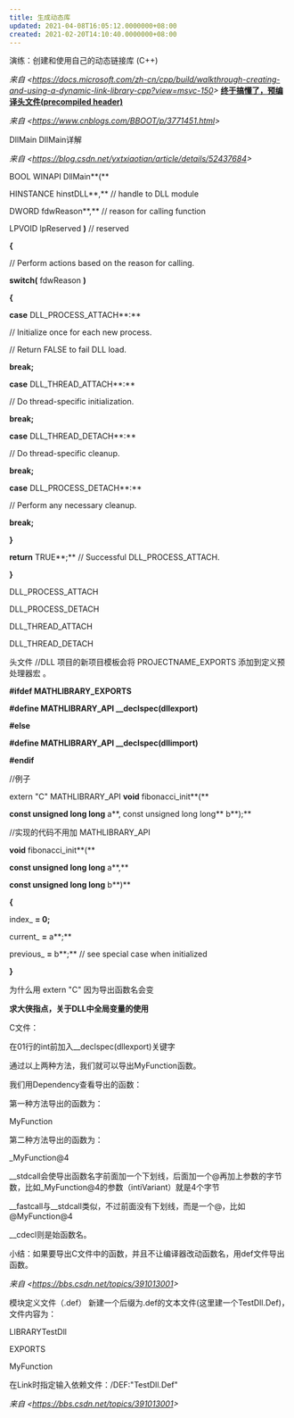 ```yaml
---
title: 生成动态库
updated: 2021-04-08T16:05:12.0000000+08:00
created: 2021-02-20T14:10:40.0000000+08:00
---
```


演练：创建和使用自己的动态链接库 (C++)

*来自 \<<https://docs.microsoft.com/zh-cn/cpp/build/walkthrough-creating-and-using-a-dynamic-link-library-cpp?view=msvc-150>\>*
[**终于搞懂了，预编译头文件(precompiled header)**](https://www.cnblogs.com/BBOOT/p/3771451.html)

*来自 \<<https://www.cnblogs.com/BBOOT/p/3771451.html>\>*

DllMain
DllMain详解

*来自 \<<https://blog.csdn.net/yxtxiaotian/article/details/52437684>\>*

BOOL WINAPI DllMain**(**

HINSTANCE hinstDLL**,** // handle to DLL module

DWORD fdwReason**,** // reason for calling function

LPVOID lpReserved **)** // reserved

**{**

// Perform actions based on the reason for calling.

**switch(** fdwReason **)**

**{**

**case** DLL_PROCESS_ATTACH**:**

// Initialize once for each new process.

// Return FALSE to fail DLL load.

**break;**

**case** DLL_THREAD_ATTACH**:**

// Do thread-specific initialization.

**break;**

**case** DLL_THREAD_DETACH**:**

// Do thread-specific cleanup.

**break;**

**case** DLL_PROCESS_DETACH**:**

// Perform any necessary cleanup.

**break;**

**}**

**return** TRUE**;** // Successful DLL_PROCESS_ATTACH.

**}**

DLL_PROCESS_ATTACH

DLL_PROCESS_DETACH

DLL_THREAD_ATTACH

DLL_THREAD_DETACH

头文件
//DLL 项目的新项目模板会将 PROJECTNAME_EXPORTS 添加到定义预处理器宏 。

**\#ifdef MATHLIBRARY_EXPORTS**

**\#define MATHLIBRARY_API \_\_declspec(dllexport)**

**\#else**

**\#define MATHLIBRARY_API \_\_declspec(dllimport)**

**\#endif**

//例子

extern "C" MATHLIBRARY_API **void** fibonacci_init**(**

**const unsigned long long** a**, const unsigned long long** b**);**

//实现的代码不用加 MATHLIBRARY_API

**void** fibonacci_init**(**

**const unsigned long long** a**,**

**const unsigned long long** b**)**

**{**

index\_ **= 0;**

current\_ **=** a**;**

previous\_ **=** b**;** // see special case when initialized

**}**

为什么用 extern "C" 因为导出函数名会变

**求大侠指点，关于DLL中全局变量的使用**

C文件：

在01行的int前加入\_\_declspec(dllexport)关键字

通过以上两种方法，我们就可以导出MyFunction函数。

我们用Dependency查看导出的函数：

第一种方法导出的函数为：

MyFunction

第二种方法导出的函数为：

\_MyFunction@4

\_\_stdcall会使导出函数名字前面加一个下划线，后面加一个@再加上参数的字节数，比如_MyFunction@4的参数（intiVariant）就是4个字节

\_\_fastcall与\_\_stdcall类似，不过前面没有下划线，而是一个@，比如@MyFunction@4

\_\_cdecl则是始函数名。

小结：如果要导出C文件中的函数，并且不让编译器改动函数名，用def文件导出函数。

*来自 \<<https://bbs.csdn.net/topics/391013001>\>*

模块定义文件（.def）
新建一个后缀为.def的文本文件(这里建一个TestDll.Def)，文件内容为：

LIBRARYTestDll

EXPORTS

MyFunction

在Link时指定输入依赖文件：/DEF:"TestDll.Def"

*来自 \<<https://bbs.csdn.net/topics/391013001>\>*

